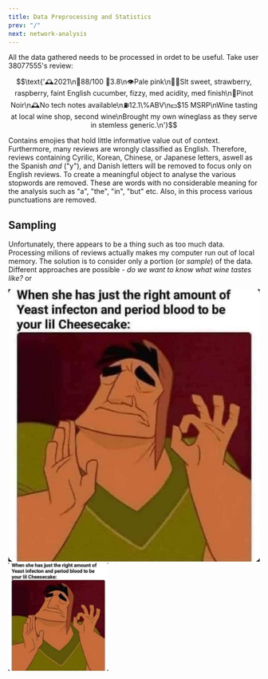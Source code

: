 ```yaml
---
title: Data Preprocessing and Statistics
prev: "/"
next: network-analysis
---
```


All the data gathered needs to be processed in ordet to be useful. Take user 38077555's review:

$$\text{'🕰2021\n💯88/100 🌟3.8\n👁Pale pink\n👃👄Slt sweet, strawberry, raspberry, faint English cucumber, fizzy, med acidity, med finish\n🍇Pinot Noir\n🕰️No tech notes available\n⛽12.1\%ABV\n💵$15 MSRP\nWine tasting at local wine shop, second wine\nBrought my own wineglass as they serve in stemless generic.\n'}$$

Contains emojies that hold little informative value out of context. Furthermore, many reviews are wrongly classified as English. Therefore, reviews containing Cyrilic, Korean, Chinese, or Japanese letters, aswell as the Spanish _and_ ("y"), and Danish letters will be removed to focus only on English reviews. To create a meaningful object to analyse the various stopwords are removed. These are words with no considerable meaning for the analysis such as "a", "the", "in", "but" etc. Also, in this process various punctuations are removed. 

## Sampling

Unfortunately, there appears to be a thing such as too much data. Processing milions of reviews actually makes my computer run out of local memory. The solution is to consider only a portion (or _sample_) of the data. Different approaches are possible - _do we want to know what wine tastes like?_ or 

![](/images/cheesecake.jpg)
<img src="/images/cheesecake.jpg" width="200" />

